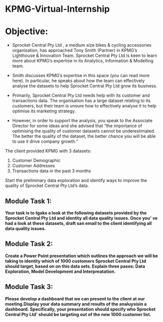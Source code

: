 # KPMG-Virtual-Internship

# Objective:
* Sprocket Central Pty Ltd , a medium size bikes & cycling accessories organisation, has approached Tony Smith (Partner) in KPMG’s Lighthouse & Innovation Team. Sprocket Central Pty Ltd  is keen to learn more about KPMG’s expertise in its Analytics, Information & Modelling team. 

* Smith discusses KPMG’s expertise in this space (you can read more here). In particular, he speaks about how the team can effectively analyse the datasets to help Sprocket Central Pty Ltd grow its business.

* Primarily, Sprocket Central Pty Ltd needs help with its customer and transactions data. The organisation has a large dataset relating to its customers, but their team is unsure how to effectively analyse it to help optimise its marketing strategy. 

* However, in order to support the analysis, you speak to the Associate Director for some ideas and she advised that “the importance of optimising the quality of customer datasets cannot be underestimated. The better the quality of the dataset, the better chance you will be able to use it drive company growth.”

The client provided KPMG with 3 datasets:

1. Customer Demographic 
2. Customer Addresses
3. Transactions data in the past 3 months

Start the preliminary data exploration and identify ways to improve the quality of Sprocket Central Pty Ltd’s data.

## Module Task 1:
**Your task is to tgake a look at the following datasets provided by the Sprocket Central Pty Ltd and identity all data quality issues. Once you' ve had a look at these datasets, draft san email to the client identifying all data quality issues.**

## Module Task 2:
**Create a Power Point presentation which outlines the approach we will be taking to identity which of 1000 customers Sprocket Central Pty Ltd should target, based on on this data sets. Explain three pases: Data Exploration, Model Development and Interpreatation.**

## Module Task 3:
**Please develop a dashboard that we can present to the client at our meeting.Display your data summary and results of the analuysisin a dashboard. Specifically, your presentation should specify who Sprocket Central Pty Ltd' should be targeting out of the new 1000 customer list.**
